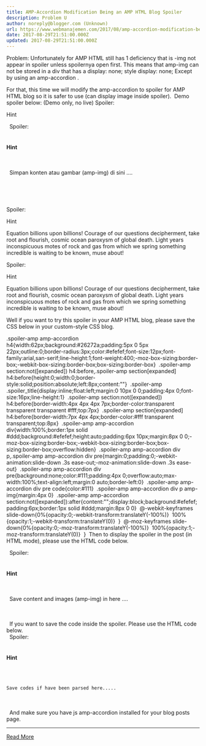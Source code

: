 ```yaml
---
title: AMP-Accordion Modification Being an AMP HTML Blog Spoiler
description: Problem U
author: noreply@blogger.com (Unknown)
url: https://www.webmanajemen.com/2017/08/amp-accordion-modification-being-amp.html
date: 2017-08-29T21:51:00.000Z
updated: 2017-08-29T21:51:00.000Z
---
```


Problem: Unfortunately for AMP HTML still has 1 deficiency that is -img not appear in spoiler unless spoilernya open first. This means that amp-img can not be stored in a div that has a display: none; style display: none; Except by using an amp-accordion . 

For that, this time we will modify the amp-accordion to spoiler for AMP HTML blog so it is safer to use (can display image inside spoiler). 
Demo spoiler below: (Demo only, no live)
Spoiler:


Hint

<div class="spoiler-amp"> 
<span class="spoiler_title">Spoiler: </span> 
<amp-accordion> 
<section> 
<h4>Hint</h4> 
<div><p> 
Simpan konten atau gambar (amp-img) di sini .... 
</p></div> 
</section> 
</amp-accordion> 
</div> 


Spoiler:


Hint

Equation billions upon billions! Courage of our questions decipherment, take root and flourish, cosmic ocean paroxysm of global death. Light years inconspicuous motes of rock and gas from which we spring something incredible is waiting to be known, muse about!





Spoiler:


Hint

Equation billions upon billions! Courage of our questions decipherment, take root and flourish, cosmic ocean paroxysm of global death. Light years inconspicuous motes of rock and gas from which we spring something incredible is waiting to be known, muse about!


Well if you want to try this spoiler in your AMP HTML blog, please save the CSS below in your custom-style CSS blog. 

.spoiler-amp amp-accordion h4{width:62px;background:#26272a;padding:5px 0 5px 22px;outline:0;border-radius:3px;color:#efefef;font-size:12px;font-family:arial,san-serif;line-height:1;font-weight:400;-moz-box-sizing:border-box;-webkit-box-sizing:border-box;box-sizing:border-box} 
.spoiler-amp section:not([expanded]) h4:before,.spoiler-amp section[expanded] h4:before{height:0;width:0;border-style:solid;position:absolute;left:8px;content:""} 
.spoiler-amp .spoiler_title{display:inline;float:left;margin:0 10px 0 0;padding:4px 0;font-size:16px;line-height:1} 
.spoiler-amp section:not([expanded]) h4:before{border-width:4px 4px 4px 7px;border-color:transparent transparent transparent #fff;top:7px} 
.spoiler-amp section[expanded] h4:before{border-width:7px 4px 4px;border-color:#fff transparent transparent;top:8px} 
.spoiler-amp amp-accordion div{width:100%;border:1px solid #ddd;background:#efefef;height:auto;padding:6px 10px;margin:8px 0 0;-moz-box-sizing:border-box;-webkit-box-sizing:border-box;box-sizing:border-box;overflow:hidden} 
.spoiler-amp amp-accordion div p,.spoiler-amp amp-accordion div pre{margin:0;padding:0;-webkit-animation:slide-down .3s ease-out;-moz-animation:slide-down .3s ease-out} 
.spoiler-amp amp-accordion div pre{background:none;color:#111;padding:4px 0;overflow:auto;max-width:100%;text-align:left;margin:0 auto;border-left:0} 
.spoiler-amp amp-accordion div pre code{color:#111} 
.spoiler-amp amp-accordion div p amp-img{margin:4px 0} 
.spoiler-amp amp-accordion section:not([expanded]):after{content:"";display:block;background:#efefef;padding:6px;border:1px solid #ddd;margin:8px 0 0} 
@-webkit-keyframes slide-down{0%{opacity:0;-webkit-transform:translateY(-100%)} 
100%{opacity:1;-webkit-transform:translateY(0)} 
} 
@-moz-keyframes slide-down{0%{opacity:0;-moz-transform:translateY(-100%)} 
100%{opacity:1;-moz-transform:translateY(0)} 
} 
Then to display the spoiler in the post (in HTML mode), please use the HTML code below. 

<div class="spoiler-amp"> 
<span class="spoiler_title">Spoiler: </span> 
<amp-accordion> 
<section> 
<h4>Hint</h4> 
<div><p> 
Save content and images (amp-img) in here .... 
</p></div> 
</section> 
</amp-accordion> 
</div> 
If you want to save the code inside the spoiler. Please use the HTML code below. 

<div class="spoiler-amp"> 
<span class="spoiler_title">Spoiler: </span> 
<amp-accordion> 
<section> 
<h4>Hint</h4> 
<div><pre><code> 
Save codes if have been parsed here..... 
</code></pre></div> 
</section> 
</amp-accordion> 
</div> 
And make sure you have js amp-accordion installed for your blog posts page.<hr/> <a href="https://www.webmanajemen.com/2017/08/amp-accordion-modification-being-amp.html" rel="follow" class="button" id="read-more">Read More</a>